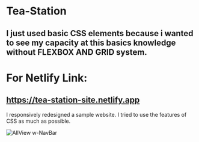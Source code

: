 # Tea-Station

## I just used basic CSS elements because i wanted to see my capacity at this basics knowledge without FLEXBOX AND GRID system.
# For Netlify Link:
## https://tea-station-site.netlify.app
I responsively redesigned a sample website. I tried to use the features of CSS as much as possible.

![AllView w-NavBar](https://user-images.githubusercontent.com/59180837/214175289-552b7b96-9095-4ad3-b48b-d8776259c219.png)
